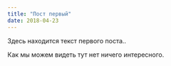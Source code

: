 ```yaml
---
title: "Пост первый"
date: 2018-04-23
---
```


Здесь находится текст первого поста..

Как мы можем видеть тут нет ничего интересного.
